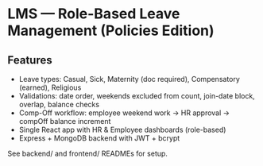 
# LMS — Role-Based Leave Management (Policies Edition)

## Features
- Leave types: Casual, Sick, Maternity (doc required), Compensatory (earned), Religious
- Validations: date order, weekends excluded from count, join-date block, overlap, balance checks
- Comp-Off workflow: employee weekend work -> HR approval -> compOff balance increment
- Single React app with HR & Employee dashboards (role-based)
- Express + MongoDB backend with JWT + bcrypt

See backend/ and frontend/ READMEs for setup.
